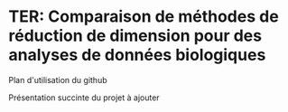 # TER: Comparaison de méthodes de réduction de dimension pour des analyses de données biologiques

Plan d'utilisation du github

Présentation succinte du projet à ajouter
